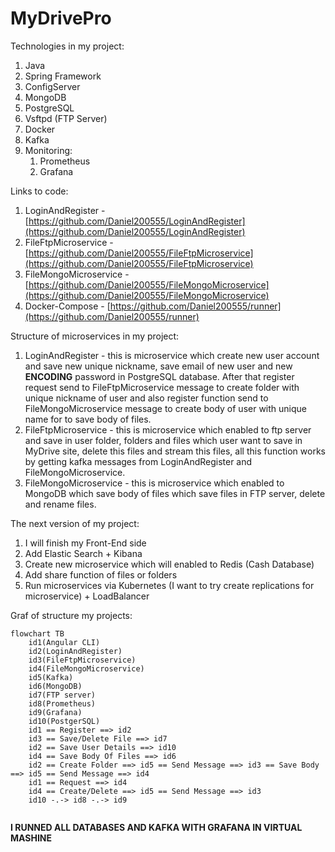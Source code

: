 # MyDrivePro

Technologies in my project:
1. Java
2. Spring Framework
3. ConfigServer
4. MongoDB
5. PostgreSQL
6. Vsftpd (FTP Server)
7. Docker
8. Kafka
9. Monitoring:
	1. Prometheus 
	2. Grafana

Links to code:
1. LoginAndRegister - [https://github.com/Daniel200555/LoginAndRegister](https://github.com/Daniel200555/LoginAndRegister)
2. FileFtpMicroservice - [https://github.com/Daniel200555/FileFtpMicroservice](https://github.com/Daniel200555/FileFtpMicroservice)
3. FileMongoMicroservice - [https://github.com/Daniel200555/FileMongoMicroservice](https://github.com/Daniel200555/FileMongoMicroservice)
4. Docker-Compose - [https://github.com/Daniel200555/runner](https://github.com/Daniel200555/runner)

Structure of microservices in my project:
1. LoginAndRegister - this is microservice which create new user account and save new unique nickname, save email of new user and new **ENCODING** password in PostgreSQL database. After that register request send to FileFtpMicroservice message to create folder with unique nickname of user and also register function send to FileMongoMicroservice message to create body of user with unique name for to save body of files.
2. FileFtpMicroservice - this is microservice which enabled to ftp server and save in user folder, folders and files which user want to save in MyDrive site, delete this files and stream this files, all this function works by getting kafka messages from LoginAndRegister and FileMongoMicroservice.
3. FileMongoMicroservice - this is microservice which enabled to MongoDB which save body of files which save files in FTP server, delete and rename files.

The next version of my project:
1. I will finish my Front-End side
2. Add Elastic Search + Kibana
3. Create new microservice which will enabled to Redis (Cash Database)
4. Add share function of files or folders
5. Run microservices via Kubernetes (I want to try create replications for microservice) + LoadBalancer

Graf of structure my projects:

```mermaid
flowchart TB
	id1(Angular CLI)
	id2(LoginAndRegister)
	id3(FileFtpMicroservice)
	id4(FileMongoMicroservice)
	id5(Kafka)
	id6(MongoDB)
	id7(FTP server)
	id8(Prometheus)
	id9(Grafana)
	id10(PostgerSQL)
	id1 == Register ==> id2
	id3 == Save/Delete File ==> id7
	id2 == Save User Details ==> id10
	id4 == Save Body Of Files ==> id6
	id2 == Create Folder ==> id5 == Send Message ==> id3 == Save Body ==> id5 == Send Message ==> id4
	id1 == Request ==> id4
	id4 == Create/Delete ==> id5 == Send Message ==> id3
	id10 -.-> id8 -.-> id9
	
```

**I RUNNED ALL DATABASES AND KAFKA WITH GRAFANA IN VIRTUAL MASHINE**
